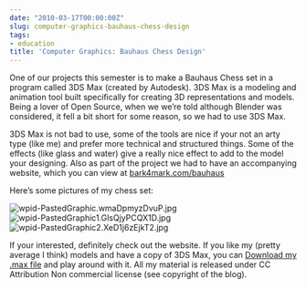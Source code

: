 ```yaml
---
date: "2010-03-17T00:00:00Z"
slug: computer-graphics-bauhaus-chess-design
tags:
- education
title: 'Computer Graphics: Bauhaus Chess Design'
---
```


One of our projects this semester is to make a Bauhaus Chess
set in a program called 3DS Max (created by Autodesk). 3DS Max is a
modeling and animation tool built specifically for creating 3D
representations and models. Being a lover of Open Source, when we we’re
told although Blender was considered, it fell a bit short for some
reason, so we had to use 3DS Max.  
  
3DS Max is not bad to use, some of the tools are nice if your not an
arty type (like me) and prefer more technical and structured things.
Some of the effects (like glass and water) give a really nice effect to
add to the model your designing. Also as part of the project we had to
have an accompanying website, which you can view at
[bark4mark.com/bauhaus](http://bark4mark.com/bauhaus)  
  
Here’s some pictures of my chess set:  
  
![wpid-PastedGraphic.wmaDpmyzDvuP.jpg](http://neilgrogan.ie/files/2010/03/wpid-PastedGraphic.wmaDpmyzDvuP.jpg)  
![wpid-PastedGraphic1.GlsQjyPCQX1D.jpg](http://neilgrogan.ie/files/2010/03/wpid-PastedGraphic1.GlsQjyPCQX1D.jpg)![wpid-PastedGraphic2.XeD1j6zEjkT2.jpg](http://neilgrogan.ie/files/2010/03/wpid-PastedGraphic2.XeD1j6zEjkT2.jpg)  
  
If your interested, definitely check out the website. If you like my
(pretty average I think) models and have a copy of 3DS Max, you can
[Download my .max
file](http://www.bark4mark.com/bauhaus/maxFiles/NeilSet.max) and play
around with it. All my material is released under CC Attribution Non
commercial license (see copyright of the blog).